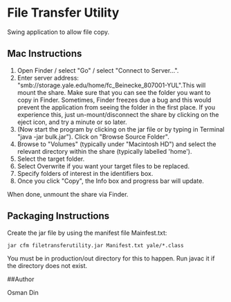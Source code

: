 # File Transfer Utility

Swing application to allow file copy.

## Mac Instructions

1) Open Finder / select "Go" / select "Connect to Server...".
2) Enter server address: "smb://storage.yale.edu/home/fc_Beinecke_807001-YUL".This will mount the share. Make sure
that you can see the folder you want to copy in Finder. Sometimes, Finder freezes due a bug and this would prevent the application from seeing the folder in the first place.
If you experience this, just un-mount/disconnect the share by clicking on the eject icon,
and try a minute or so later.
3) (Now start the program by clicking on the jar file or by typing in Terminal "java -jar bulk.jar"). Click on "Browse Source Folder".
4) Browse to "Volumes" (typically under "Macintosh HD") and select the relevant directory within the share (typically labelled 'home').
5) Select the target folder.
6) Select Overwrite if you want your target files to be replaced.
7) Specify folders of interest in the identifiers box.
8) Once you click "Copy", the Info box and progress bar will update.

When done, unmount the share via Finder.

## Packaging Instructions

Create the jar file by using the manifest file Mainfest.txt:

```
jar cfm filetransferutility.jar Manifest.txt yale/*.class
```

You must be in production/out directory for this to happen. Run javac it if the directory does not exist.

##Author

Osman Din
